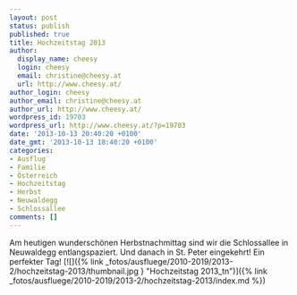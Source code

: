 ```yaml
---
layout: post
status: publish
published: true
title: Hochzeitstag 2013
author:
  display_name: cheesy
  login: cheesy
  email: christine@cheesy.at
  url: http://www.cheesy.at/
author_login: cheesy
author_email: christine@cheesy.at
author_url: http://www.cheesy.at/
wordpress_id: 19703
wordpress_url: http://www.cheesy.at/?p=19703
date: '2013-10-13 20:40:20 +0100'
date_gmt: '2013-10-13 18:40:20 +0100'
categories:
- Ausflug
- Familie
- Österreich
- Hochzeitstag
- Herbst
- Neuwaldegg
- Schlossallee
comments: []
---
```

Am heutigen wunderschönen Herbstnachmittag sind wir die Schlossallee in Neuwaldegg entlangspaziert. Und danach in St. Peter eingekehrt! Ein perfekter Tag!
[![]({% link _fotos/ausfluege/2010-2019/2013-2/hochzeitstag-2013/thumbnail.jpg } "Hochzeitstag 2013\_tn")]({% link _fotos/ausfluege/2010-2019/2013-2/hochzeitstag-2013/index.md %})
